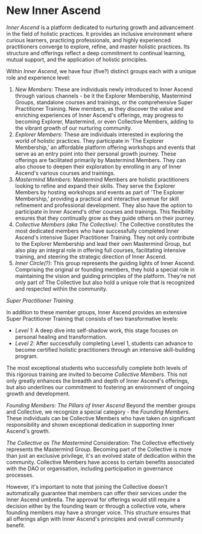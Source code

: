 # New Inner Ascend

*Inner Ascend* is a platform dedicated to nurturing growth and advancement in the field of holistic practices. It provides an inclusive environment where curious learners, practicing professionals, and highly experienced practitioners converge to explore, refine, and master holistic practices. Its structure and offerings reflect a deep commitment to continual learning, mutual support, and the application of holistic principles.

Within *Inner Ascend*, we have four (five?) distinct groups each with a unique role and experience level:

1. *New Members*: These are individuals newly introduced to Inner Ascend through various channels - be it the Explorer Membership, Mastermind Groups, standalone courses and trainings, or the comprehensive Super Practitioner Training. New members, as they discover the value and enriching experiences of Inner Ascend's offerings, may progress to becoming Explorer, Mastermind, or even Collective Members, adding to the vibrant growth of our nurturing community.
2. *Explorer Members*: These are individuals interested in exploring the world of holistic practices. They participate in 'The Explorer Membership,' an affordable platform offering workshops and events that serve as an entry point into their personal growth journey. These offerings are facilitated primarily by Mastermind Members. They can also choose to deepen their exploration by enrolling in any of Inner Ascend's various courses and trainings.
3. *Mastermind Members*: Mastermind Members are holistic practitioners looking to refine and expand their skills. They serve the Explorer Members by hosting workshops and events as part of 'The Explorer Membership,' providing a practical and interactive avenue for skill refinement and professional development. They also have the option to participate in Inner Ascend's other courses and trainings. This flexibility ensures that they continually grow as they guide others on their journey.
4. *Collective Members (aka The Collective)*: The Collective constitutes the most dedicated members who have successfully completed Inner Ascend's intensive Super Practitioner Training. They not only contribute to the Explorer Membership and lead their own Mastermind Group, but also play an integral role in offering full courses, facilitating intensive training, and steering the strategic direction of Inner Ascend.
5. *Inner Circle(?)*: This group represents the guiding lights of Inner Ascend. Comprising the original or founding members, they hold a special role in maintaining the vision and guiding principles of the platform. They're not only part of The Collective but also hold a unique role that is recognized and respected within the community.

*Super Practitioner Training*

In addition to these member groups, Inner Ascend provides an extensive Super Practitioner Training that consists of two transformative levels:

- *Level 1*: A deep dive into self-shadow work, this stage focuses on personal healing and transformation.
- *Level 2*: After successfully completing Level 1, students can advance to become certified holistic practitioners through an intensive skill-building program.

The most exceptional students who successfully complete both levels of this rigorous training are invited to become *Collective Members*. This not only greatly enhances the breadth and depth of Inner Ascend's offerings, but also underlines our commitment to fostering an environment of ongoing growth and development.

*Founding Members: The Pillars of Inner Ascend*
Beyond the member groups and Collective, we recognize a special category - the *Founding Members*. These individuals can be Collective Members who have taken on significant responsibility and shown exceptional dedication in supporting Inner Ascend's growth.

*The Collective as The Mastermind*
Consideration: The Collective effectively represents the Mastermind Group. Becoming part of the Collective is more than just an exclusive privilege, it's an evolved state of dedication within the community. Collective Members have access to certain benefits associated with the DAO or organisation, including participation in governance processes.

However, it's important to note that joining the Collective doesn't automatically guarantee that members can offer their services under the Inner Ascend umbrella. The approval for offerings would still require a decision either by the founding team or through a collective vote, where founding members may have a stronger voice. This structure ensures that all offerings align with Inner Ascend's principles and overall community benefit.